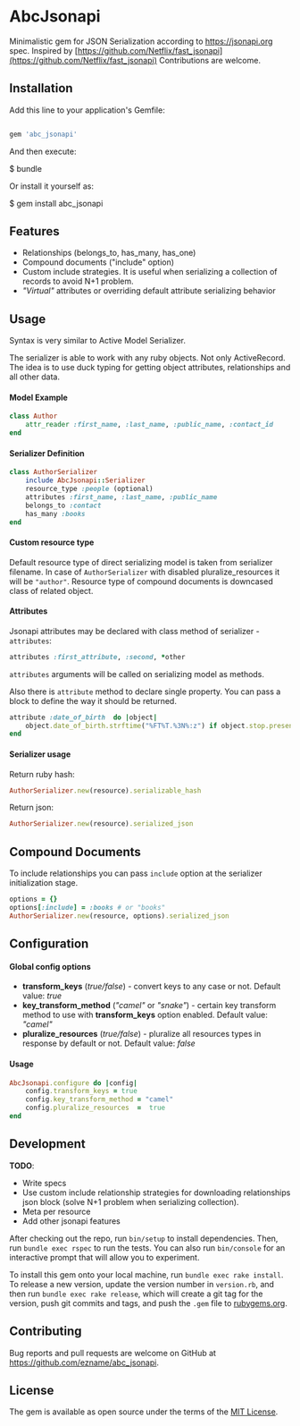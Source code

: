 # AbcJsonapi

Minimalistic gem for JSON Serialization according to https://jsonapi.org spec.
Inspired by [https://github.com/Netflix/fast_jsonapi](https://github.com/Netflix/fast_jsonapi)
Contributions are welcome.

## Installation

Add this line to your application's Gemfile:

```ruby

gem 'abc_jsonapi'

```

And then execute:

\$ bundle

Or install it yourself as:

\$ gem install abc_jsonapi

## Features

- Relationships (belongs_to, has_many, has_one)
- Compound documents ("include" option)
- Custom include strategies. It is useful when serializing a collection of records to avoid N+1 problem.
- _"Virtual"_ attributes or overriding default attribute serializing behavior

## Usage

Syntax is very similar to Active Model Serializer.

The serializer is able to work with any ruby ​​objects. Not only ActiveRecord. The idea is to use duck typing for getting object attributes, relationships and all other data.

#### Model Example

```ruby
class Author
	attr_reader :first_name, :last_name, :public_name, :contact_id
end
```

#### Serializer Definition

```ruby
class AuthorSerializer
	include AbcJsonapi::Serializer
	resource_type :people (optional)
	attributes :first_name, :last_name, :public_name
	belongs_to :contact
	has_many :books
end
```

#### Custom resource type

Default resource type of direct serializing model is taken from serializer filename. In case of `AuthorSerializer` with disabled pluralize_resources it will be `"author"`. Resource type of compound documents is downcased class of related object.

#### Attributes

Jsonapi attributes may be declared with class method of serializer - `attributes`:

```ruby
attributes :first_attribute, :second, *other
```

`attributes` arguments will be called on serializing model as methods.

Also there is `attribute` method to declare single property. You can pass a block to define the way it should be returned.

```ruby
attribute :date_of_birth  do |object|
	object.date_of_birth.strftime("%FT%T.%3N%:z") if object.stop.present?
end
```

#### Serializer usage

Return ruby hash:

```ruby
AuthorSerializer.new(resource).serializable_hash
```

Return json:

```ruby
AuthorSerializer.new(resource).serialized_json
```

## Compound Documents

To include relationships you can pass `include` option at the serializer initialization stage.

```ruby
options = {}
options[:include] = :books # or "books"
AuthorSerializer.new(resource, options).serialized_json
```

## Configuration

#### Global config options

- **transform_keys** (_true/false_) - convert keys to any case or not. Default value: _true_
- **key_transform_method** (_"camel"_ or _"snake"_) - certain key transform method to use with **transform_keys** option enabled. Default value: _"camel"_
- **pluralize_resources** (_true/false_) - pluralize all resources types in response by default or not. Default value: _false_

#### Usage

```ruby
AbcJsonapi.configure do |config|
	config.transform_keys = true
	config.key_transform_method = "camel"
	config.pluralize_resources  =  true
end
```

## Development

**TODO**:

- Write specs
- Use custom include relationship strategies for downloading relationships json block (solve N+1 problem when serializing collection).
- Meta per resource
- Add other jsonapi features

After checking out the repo, run `bin/setup` to install dependencies. Then, run `bundle exec rspec` to run the tests. You can also run `bin/console` for an interactive prompt that will allow you to experiment.

To install this gem onto your local machine, run `bundle exec rake install`. To release a new version, update the version number in `version.rb`, and then run `bundle exec rake release`, which will create a git tag for the version, push git commits and tags, and push the `.gem` file to [rubygems.org](https://rubygems.org).

## Contributing

Bug reports and pull requests are welcome on GitHub at https://github.com/ezname/abc_jsonapi.

## License

The gem is available as open source under the terms of the [MIT License](https://opensource.org/licenses/MIT).
